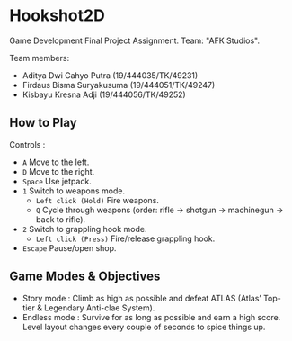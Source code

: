 # Hookshot2D
Game Development Final Project Assignment. Team: "AFK Studios".

Team members:
* Aditya Dwi Cahyo Putra		(19/444035/TK/49231)
* Firdaus Bisma Suryakusuma		(19/444051/TK/49247)
* Kisbayu Kresna Adji			(19/444056/TK/49252)

## How to Play
Controls :
* `A` Move to the left.
* `D` Move to the right.
* `Space` Use jetpack.
* `1` Switch to weapons mode.
  * `Left click (Hold)` Fire weapons.
  * `Q` Cycle through weapons (order: rifle -> shotgun -> machinegun -> back to rifle).
* `2` Switch to grappling hook mode.
  * `Left click (Press)` Fire/release grappling hook.
* `Escape` Pause/open shop.

## Game Modes & Objectives
* Story mode : Climb as high as possible and defeat ATLAS (Atlas’ Top-tier & Legendary Anti-clae System).
* Endless mode : Survive for as long as possible and earn a high score. Level layout changes every couple of seconds to spice things up.
